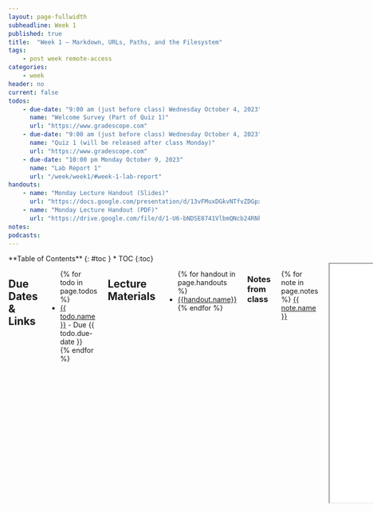 ```yaml
---
layout: page-fullwidth
subheadline: Week 1
published: true
title:  "Week 1 – Markdown, URLs, Paths, and the Filesystem"
tags:
    - post week remote-access
categories:
    - week
header: no
current: false
todos:
    - due-date: "9:00 am (just before class) Wednesday October 4, 2023"
      name: "Welcome Survey (Part of Quiz 1)"
      url: "https://www.gradescope.com"
    - due-date: "9:00 am (just before class) Wednesday October 4, 2023"
      name: "Quiz 1 (will be released after class Monday)"
      url: "https://www.gradescope.com"
    - due-date: "10:00 pm Monday October 9, 2023"
      name: "Lab Report 1"
      url: "/week/week1/#week-1-lab-report"
handouts:
    - name: "Monday Lecture Handout (Slides)"
      url: "https://docs.google.com/presentation/d/13vFMuxDGkvNTfvZDGpxc8h9Kmgvf4e8H/edit?usp=share_link&ouid=107408851252378993524&rtpof=true&sd=true"
    - name: "Monday Lecture Handout (PDF)"
      url: "https://drive.google.com/file/d/1-U6-bNDSE8741VlbmQNcb24RNk1D9c2R/view?usp=sharing"
notes:
podcasts:
---
```


<div class="row">
<div class="medium-4 medium-push-8 columns" markdown="1">
<div class="panel radius fixed-toc"  data-options="sticky_on:large" markdown="1">
**Table of Contents**
{: #toc }
*  TOC
{:toc}
</div>
</div><!-- /.medium-4.columns -->

<div class="medium-8 medium-pull-4 columns" markdown="1">

## Due Dates & Links

<ul>
{% for todo in page.todos %}
<li><a href="{{ todo.url }}">{{ todo.name }}</a> - Due {{ todo.due-date }}</li>
{% endfor %}
</ul>

## Lecture Materials
<ul>
{% for handout in page.handouts %}
<li><a href="{{handout.url}}">{{handout.name}}</a></li>
<!-- <iframe src="{{ handout.url }}/preview" width="640" height="480" allow="autoplay"></iframe> -->
{% endfor %}
</ul>

### Notes from class
{% for note in page.notes %}
<a href="{{ note.url }}">{{ note.name }}</a>
<iframe src="{{ note.url }}/preview" width="640" height="480" allow="autoplay"></iframe>
{% endfor %}

### Links to Podcast
**Note:** Links will require you to log in as a UCSD student
<ul>
{% for link in page.podcasts %} 
<li><a href="{{link.url}}">{{link.name}}</a></li>
{% endfor %}
</ul>

## Related Links

- [About Git](https://docs.github.com/en/get-started/using-git/about-git)
- [Github](https://github.com/)
- [Github Pages](https://pages.github.com/)
- [Github Desktop](https://desktop.github.com/)
- [Markdown cheat sheet](https://commonmark.org/help/)
- [What is Markdown?](https://www.markdownguide.org/getting-started/)
- [Git](https://git-scm.com/) (You don't necessarily have to install this on its own for your computer; but this is the link to the underlying tool called `git`. It's included in Github Desktop.)

## Key Definitions

- **git repository**: A folder that tracks the history of edits to its files
- **Github repository**: A git repository online, like a Google Drive folder with history
- **Github pages**: A service that takes a Github repository and builds a
website from it (usually relying on conventions, like `index.md`)
- **Markdown**: A way to write plain text files with a little bit of formatting
- **commit**: A set of changes to a file or multiple files in a repository. A
repository history is made up of commits
- **git clone**: A git action to copy a repository from one place to another
(usually from somewhere like Github to our computer). Copies the contents of the
folder _and_ the entire history – the whole repository.
- **git commit**: A git action to take some changes we've made to files and
turn them into a commit in the repository's history
- **git push**: A git action to send commits from one place to another (usually
from our computer to Github)

## Lab Tasks

In this lab you'll make a professional website for yourself where you can post
your lab reports for the course. Please contact an instructor
(`jpolitz@ucsd.edu` or `ogungor@ucsd.edu` or `esolares@ucsd.edu`) if for
personal privacy or security reasons you do not want to publish a public
website, even under a pseudonym.

### Part 1 – Meet Your Group!

We will split into groups of 6-8 students for discussion. For week 1, you may sit
wherever you want and choose who you want to work with. Starting week 2, we will have
assigned seating and groups. These
groups will be somewhat stable throughout the quarter, though some small changes
will likely happen. You will have a tutor or TA assigned to your group for help
and discussion.

Your discussion leader (the tutor/TA in your lab) will share a Google Doc with
your group where you can fill in notes as you work; this document is only for
your group. Your discussion leader will _not_ take notes for you. 

**Write down in notes**: In your groups, share, and note in the running notes
document (discussion leaders, you answer these as well!):

- How you'd like people to refer to you (pronounce your name/nickname, pronouns
like he/her/they, etc)
- Your major
- One of:
    - A UCSD student organization you're a member of or interested in
    - Your favorite place you've found on campus so far
    - A useful campus shortcut or trick you know
- Your answer to the following question. Discuss why you chose that answer. ![Image](../../images/rulers.png)

### Part 2 – Your First Workspace

In this part of the lab you'll set up a _Workspace_, which has a file system and
a terminal we can use to write code and run commands. We'll do this on Edstem,
but many systems you'll use in the future will have a similar notion of a
workspace.

1. Log into Edstem [https://edstem.org](https://edstem.org), and go to the
“Workspaces” area, and make a new Workspace (see image below). You can pick the
name, but something like “Lab1” is a good idea. ![Image](../../images/edstem-workspace.png)
2. Then, let's access the code from class. Open a terminal,
and run the following command:

    ```
    git clone https://github.com/ucsd-cse15l-f23/lecture1
    ```

    To run the command, you can copy it directly from here, paste it into your
    terminal, and press Enter.
3. **Write down in notes/discuss**: What happened? Write down everything you
noticed happen when you ran that command, and discuss what you saw as a group.

Next, let's make sure we can run the `javac` and `java` commands we saw in
class. This will involve running them _from the correct working directory_.
The `git clone` command made a folder called `lecture1`; we'll use the terminal
to _change directory_ into that folder and then run commands there:

1. Run `pwd`, this should show a result like `/home`; you should see this:

    ```
    [user@sahara ~]$ pwd
    /home
    ```
1. Then run `cd lecture1`. That command produces no output when it works! Try
using `pwd` again to see what changed. You should see this:

    ```
    [user@sahara ~]$ cd lecture1
    [user@sahara ~/lecture1]$ pwd
    /home/lecture1
    ```

    We see that we changed directories in two ways. First, the _prompt_ changed
    – it now says `[user@sahara ~/lecture1]$` which is a reminder about which
    directory the terminal is in. Also, the output of `pwd` shows
    `/home/lecture1`, which is the new working directory.

    `pwd` is a useful tool for checking “where your terminal is”. There are
    several commands that are good for this kind of status checking, `pwd` is
    the first we'll learn.
2. Now run `ls`; you should see something like this:

    ```
    [user@sahara ~/lecture1]$ ls
    Hello.java  messages  message.txt  WhereAmI.java
    ```

    `ls` shows the names of the files and folders inside the current working
    directory. It's another useful status-checking command.
3. Finally, let's get to running the `java` commands. First, run `javac`:

    ```
    javac Hello.java
    ```
4. **Write down in notes/discuss**: What happened? Write down everything you
noticed happen when you ran that command, and discuss what you saw as a group.
(Hint: did any new files related to Hello.java get created? Can you see them
with `ls` or in the file browser in the workspace?)
5. Next, run this command (feel free to pick any of the three languages!)

    ```
    java Hello messages/es-mx.txt
    ```
6. **Write down in notes/discuss**: What happened? What output do you see? How
does the output relate to the code in the `Hello.java` file?
7. Add a new language file to `messages` (you can pick a language and use the
official code by looking at
[https://www.andiamo.co.uk/resources/iso-language-codes/](https://www.andiamo.co.uk/resources/iso-language-codes/)).
It should be called `<language-code>.txt` in the `messages` directory, and have
“Hello World!” translated into the language you chose.
If someone in your group knows the language, they can write it directly, or you could use Google
Translate or other similar tools!

**Write down in notes**: Take a screenshot of running `java` on your newly-added
language file and include it in your notes.


<!--
Ideas: add a new language to messages/, compile + run the Hello program, 

Make a directory for data

Use ls to show the contents of all these directories

Use tree to show structure from command line

“With your working directory set to /home, `ls` the contents of messages”

“With your working directory set to /home/lecture1, `ls` the contents of messages”

mkdir/mkdir -p

find/grep

Try running the commands `cd`, `ls`, `pwd`, `mkdir`, and `cp` a few times in
different ways.  Discuss in your group what you see. Can you cause them to
produce error messages? What do they mean? If you're on Windows, what happens
when you use them on Windows?

Here are some specific useful commands to try:

- `cd ~`
- `cd`
- `ls -lat`
- `ls -a`
- `ls <directory>` where `<directory>` is
`/home/linux/ieng6/cs15lsp23/cs15lsp23abc`, where the `abc` is one of the other
group members' username
- `cp /home/linux/ieng6/cs15lsp23/public/hello.txt ~/`
- `cat /home/linux/ieng6/cs15lsp23/public/hello.txt`

**Write down in notes**: Copy at least one example from each group member, with
an explanation, into your shared notes doc.

Hint: To log out of the remote server in your terminal, you can use:

- Ctrl-D
- Run the command `exit`

You can also open more terminals in VSCode (there is a little + button at the
top of the terminal window where you can create another).
-->

### Part 3 – git, Github, and Github Pages

Having a professional portfolio website for yourself can be useful in many, many
ways. It's a useful URL to put at the top of your resume/CV where potential
employers can learn more about you.  Lots of great work in CS is published only on
someone's personal page, or is at least most accessible there.  Most CS faculty
have such a page ([just](https://roseyu.com/) [a
few](https://cseweb.ucsd.edu/~tzli/) [examples](http://kvaccaro.com/) [from
new](https://web.engr.oregonstate.edu/~jensenca/OSU_ENGR/index.html) CSE
faculty), for example.

Also, journaling and logging what you've learned is a powerful tool. Writing
down what we've done and how we've done it, for an audience (real or imagined)
other than ourselves, forces us to confront lingering misconceptions and cements
what we learned in our memories. It's also simply useful to refresh your memory
later!

For these reasons, we'll spend the rest of this lab creating a personal page,
and then learning to write a blog post about what we learned.

Github ([https://www.github.com](github.com)) is a web service for storing and
sharing code, along with a huge number of services surrounding that code. It
uses a tool and protocol called `git` [https://git-scm.com/](https://git-scm.com) to store and
retrieve that code. Github Pages
[https://pages.github.com/](https://pages.github.com/) is one of the services
Github provides for publishing personal and project websites from your Github
account.

This lab is a basic introduction to all of these. We will learn to use them in
more detail as the quarter goes on; learning all that git, Github, or Github
Pages has to offer could take months of practice!

### Part 4 – Creating a Website with Github Pages

This section will show you how to create a site with Github Pages that you'll
use for your lab reports.

There are written instructions with screenshots below you can follow, and also a
video:

<iframe width="560" height="315" src="https://www.youtube.com/embed/GZqizez1Dzs" title="GitHub Pages Youtube Video" frameborder="0" allow="accelerometer; autoplay; clipboard-write; encrypted-media; gyroscope; picture-in-picture; web-share" allowfullscreen></iframe>

#### Make a Github Account

Go to [https://www.github.com](https://www.github.com) and create an account:

![](/images/github-signup.png)

(If you already have an account, you choose if you want to use it or create a
new one for this course).

You can choose any username you like for the account; it doesn't have to be
related to your legal or preferred name, though it can be and often is. Some
people choose names related to their name, like me (my Github account is
[jpolitz](https://github.com/jpolitz)). Others choose more abstract or whimsical
names for their accounts, just like usernames on any other service. Feel free to
do whatever feels right to you, and in any event, you can always [change it
later](https://docs.github.com/en/account-and-profile/setting-up-and-managing-your-github-user-account/managing-user-account-settings/changing-your-github-username).


#### Create a Repository

Once you've created your account, we are going to _create a new repository_ on
Github. A _repository_ is a folder or directory with an associated history of
changes that were made to the files within it. In this sense, a repository on
Github has some similarities to a folder in Google Drive; the differences are
mainly in the level of control we get in managing that history of changes.

![](/images/new-repository.png)

Name the repository `cse15l-lab-reports` (in my screenshot it looks like the
name is taken because I made it before taking the screenshot; it will be green
and OK for you). Leave the other settings as they are, and click "Create
Repository" at the bottom.

![](/images/create-repository.png)

You should see a screen like this (but with your username):

![](/images/new-repository-screen.png)

Click the "Create a new file" link (small, in blue, beneath the "Set up in
Desktop" button). Make a new file called `index.md`, and put some text in it
(whatever you like).

![](/images/hello-world-pages.png)

Scroll down to the bottom of the page and click "Commit new file". You should see
a view of your repository that now lists a file called `index.md`.

You have a public Github repository with some text in it! You can copy the link from your browser and send it to your friends and family to view!

#### Making a Pages Site

Next, click on "Settings" at the top of your repository, and then choose the
"Pages" option in the sidebar:

![](/images/settings-repo-button.png)

![](/images/github-pages-branch.png)

Choose `main` as the source for Github Pages, and click "Save".

![](/images/github-pages-link.png)


At the top it'll say “GitHub Pages source saved". Wait a bit and refresh the
page. Eventually you'll see a message that says “Your site is live at `<url
here>`.” (This can take a few minutes!) Click the link that's shown there; at
first it will say the page isn't found. Wait a few minutes, then refresh the
page.  Then you should see the text you wrote show up on a page like this:

![](/images/hello-world-page-load.png)

<!-- **Write down in notes** – everyone should be able to screenshot their page
showing the text they wrote in their `index.md`.

**Write down in notes** – Conduct the following experiment: -->

Note that in addition to seeing your file at, e.g,
[https://jpolitz.github.io/cse-15l-lab-report/](https://jpolitz.github.io/cse-15l-lab-report/),
you can also see it with `index.html` added to the end of the URL:
[https://jpolitz.github.io/cse-15l-lab-report/index.html](https://jpolitz.github.io/cse-15l-lab-report/index.html)
(Try it!).

**Do now!** Add another file to your repository with any name you choose, but
end it in the extension `.md`. Can you use this idea to see that file?

<!-- Write down what you think is happening when you commit a new file. -->

#### Editing Markdown

The `.md` extension stands for "Markdown," which is a particular text format
used for writing. There are many good documents on the web. A good cheat sheet
and explainer are here:

- [Cheat sheet](https://commonmark.org/help/)
- [What is Markdown?](https://www.markdownguide.org/getting-started/)

Skim both of those documents, then try to use some of the elements described in
the cheat sheet in your `index.md` file. How do some of the different formatting
options show up when you use them? Are any surprising?

<!-- **Write down in notes** – Try all of the formatting in the “Basic Syntax” part
of the markdown cheat sheet above; everyone should screenshot their page that
uses all of these. -->

You should now have:

- A repository with at least two files (`index.md` and another one you made up)
- In one of those files, a use of each kind of basic Markdown syntax
- A page that shows the rendered version of your Markdown text at a public URL

**Congratulations** – you now know how to make a (simple), public-facing website
with basic formatting! You can share the link to your page with anyone in the
world with an internet connection, and they can see your page.

(Fun fact: [the page you are
reading](https://github.com/ucsd-cse15l-s23/ucsd-cse15l-s23.github.io/blob/main/_posts/weeks/2023-01-09-week1.md)
is written in Markdown and uses Github Pages!)

#### Before you leave

Please go ahead and fill out this Google form before you leave, this will help us create the seating chart for next week. [Link to Google form](https://forms.gle/fGDuC35pVjHt8zaP9)

## Lab Report 1 - Remote Access and FileSystem (Week 1) {#week-1-lab-report}

You’ll submit a lab report by writing a blog post about the basic filesystem commands we learned today. You should create the post, like we 
just described using Github Pages. The lab report is due Monday, October 9 by 10pm. 
See the FAQ below for common questions, including how to add images and what to submit 
to Gradescope.

For **each** of the commands `cd`, `ls`, and `cat`, and using the workspace you created in this lab:

1. Share an example of using the command with *no* arguments.
2. Share an exmaple of using the command with a path to a *directory* as an argument.
3. Share an example of using the command with a path to a *file* as an argument.

So that's 9 total examples (3 for each command). For each, include:

- A screenshot or Markdown [code block](https://www.markdownguide.org/extended-syntax/#fenced-code-blocks) showing the command and its output
- What the working directory was when the command was run
- A sentence or two explaining why you got that output (e.g. what was in the filesystem, what it meant to have no arguments).
- Indicate whether the output is an *error* or not, and if it's an error, explain why it's an error.

You will upload your submission by publishing the page on Github Pages, then
printing the page to PDF and uploading to the Lab Report 1 assignment on
Gradescope.

### Submission FAQ

**Should I submit the Google Doc we used during the lab session for this Lab
Report Assignment?**

No, this individual lab report submission is about the screenshot tutorial
you'll put on your own Github Pages.

You need not upload the shared notes Google doc anywhere.

**How do I add images/screenshots to my lab report?**
    
In your repository, click the “add file” button and then click “upload files”. Upload 
the screenshots you want to include from your computer. Then, in the .md file you 
created for your lab report 1, you can add the images by using the `![Image](imageName.png)`
syntax as described in the markdown cheat sheet link from earlier. Replace `imageName.png`
with whatever your image is named in your repository.
For example, in the screenshot below, I have `dog.jpg` in my repository so I could include 
that screenshot by typing `![Image](dog.jpg)` in my lab1.md file.
![Image](../../images/UploadingImages.png)
    
**How do I submit my Github Pages site to Gradescope?**

Visit your Github Pages website with your tutorial in a browser (Safari, Chrome, Brave, 
Firefox, Edge, etc), and use “Print” to save it to a PDF. Then, upload the PDF to the 
“Lab Report 1 - Remote Access and Filesystem” assignment on Gradescope. For example, 
if your Github Pages site has the link [https://pandrew99.github.io/cse15l-lab-reports-example](https://pandrew99.github.io/cse15l-lab-reports-example)
and you made your lab report 1 .md file called `lab1.md`, you would access it by adding `lab1.html` 
at the end, like: [https://pandrew99.github.io/cse15l-lab-reports-example/lab1.html](https://pandrew99.github.io/cse15l-lab-reports-example/lab1.html).
The format of the PDF you submit should look something like this:
![Image](../../images/cse15l-lab-reports-example.png)
    
**How should I match pages with questions when submitting to Gradescope?**

You should match all pages of your lab report to the question called "Score". 
This makes it easier for us to grade your lab reports and provide feedback faster.
    
**Can I use screenshots from the lab document we worked on together?**

Sure! If they are from your account, that's fine. Don't share another person's screenshots,
instead describe where you got stuck and include a screenshot of what doesn't
work.

